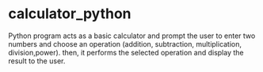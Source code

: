 # calculator_python
Python program  acts as a basic calculator   and prompt the user to enter two numbers and choose an operation (addition, subtraction, multiplication, division,power). then, it  performs the selected operation and display the result to the user.
